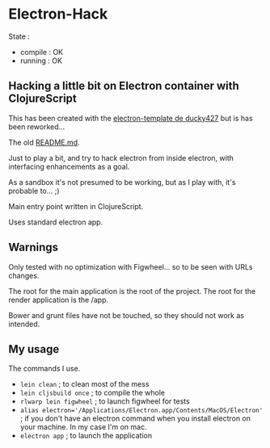 Electron-Hack
=============

State :

-	compile : OK
-	running : OK

Hacking a little bit on Electron container with ClojureScript
-------------------------------------------------------------

This has been created with the [electron-template de ducky427](https://github.com/ducky427/electron-template) but is has been reworked...

The old [README.md](README.old.md).

Just to play a bit, and try to hack electron from inside electron, with interfacing enhancements as a goal.

As a sandbox it's not presumed to be working, but as I play with, it's probable to... ;)

Main entry point written in ClojureScript.

Uses standard electron app.

Warnings
--------

Only tested with no optimization with Figwheel... so to be seen with URLs changes.

The root for the main application is the root of the project. The root for the render application is the /app.

Bower and grunt files have not be touched, so they should not work as intended.

My usage
--------

The commands I use.

-	`lein clean` ; to clean most of the mess
-	`lein cljsbuild once` ; to compile the whole
-	`rlwarp lein figwheel` ; to launch figwheel for tests
-	`alias electron='/Applications/Electron.app/Contents/MacOS/Electron'` ; if you don't have an electron command when you install electron on your machine. In my case I'm on mac.
-	`electron app` ; to launch the application
